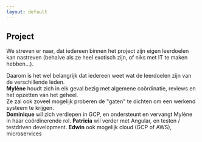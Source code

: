 ```yaml
---
layout: default
---
```


## Project

We streven er naar, dat iedereen binnen het project zijn eigen leerdoelen kan nastreven (behalve als ze heel exotisch 
zijn, of niks met IT te maken hebben...).

Daarom is het wel belangrijk dat iedereen weet wat de leerdoelen zijn van de verschillende leden.   
**Mylène** houdt zich in elk geval bezig met algemene coördinatie, reviews en het opzetten van het geheel.    
Ze zal ook zoveel mogelijk proberen de "gaten" te dichten om een werkend systeem te krijgen.   
**Dominique** wil zich verdiepen in GCP, en ondersteunt en vervangt Mylène in haar coördinerende rol.
**Patricia** wil verder met Angular, en testen / testdriven development.
**Edwin** ook mogelijk cloud (GCP of AWS), microservices
 
